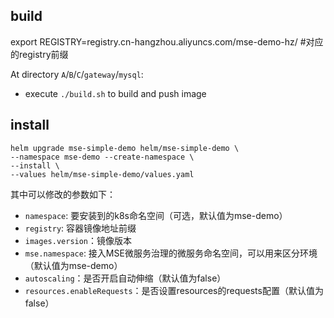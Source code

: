 ## build
export REGISTRY=registry.cn-hangzhou.aliyuncs.com/mse-demo-hz/ #对应的registry前缀

At directory `A`/`B`/`C`/`gateway`/`mysql`:

* execute `./build.sh` to build and push image

## install

```shell
helm upgrade mse-simple-demo helm/mse-simple-demo \
--namespace mse-demo --create-namespace \
--install \
--values helm/mse-simple-demo/values.yaml
```

其中可以修改的参数如下：
- `namespace`: 要安装到的k8s命名空间（可选，默认值为mse-demo） 
- `registry`: 容器镜像地址前缀 
- `images.version`：镜像版本 
- `mse.namespace`: 接入MSE微服务治理的微服务命名空间，可以用来区分环境（默认值为mse-demo）
- `autoscaling`：是否开启自动伸缩（默认值为false）
- `resources.enableRequests`：是否设置resources的requests配置（默认值为false）
